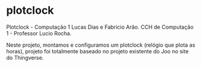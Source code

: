 # plotclock
Plotclock - Computação 1  Lucas Dias e Fabricio Arão.
CCH de Computação 1 - Professor Lucio Rocha.

Neste projeto, montamos e configuramos um plotclock (relógio que plota as horas), projeto foi totalmente baseado no projeto existente do Joo no site do Thingverse.

